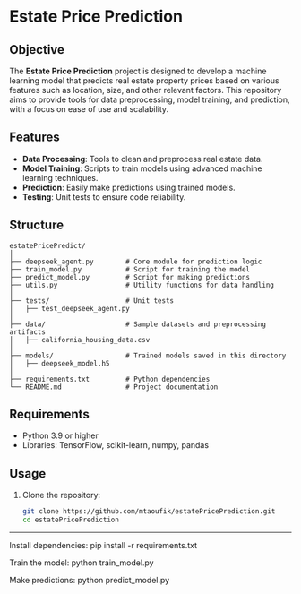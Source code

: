# Estate Price Prediction

## Objective
The **Estate Price Prediction** project is designed to develop a machine learning model that predicts real estate property prices based on various features such as location, size, and other relevant factors. This repository aims to provide tools for data preprocessing, model training, and prediction, with a focus on ease of use and scalability.

## Features
- **Data Processing**: Tools to clean and preprocess real estate data.
- **Model Training**: Scripts to train models using advanced machine learning techniques.
- **Prediction**: Easily make predictions using trained models.
- **Testing**: Unit tests to ensure code reliability.

## Structure
```
estatePricePredict/
│
├── deepseek_agent.py        # Core module for prediction logic
├── train_model.py           # Script for training the model
├── predict_model.py         # Script for making predictions
├── utils.py                 # Utility functions for data handling
│
├── tests/                   # Unit tests
│   ├── test_deepseek_agent.py
│
├── data/                    # Sample datasets and preprocessing artifacts
│   ├── california_housing_data.csv
│
├── models/                  # Trained models saved in this directory
│   ├── deepseek_model.h5
│
├── requirements.txt         # Python dependencies
└── README.md                # Project documentation
```

## Requirements
- Python 3.9 or higher
- Libraries: TensorFlow, scikit-learn, numpy, pandas

## Usage
1. Clone the repository:
   ```bash
   git clone https://github.com/mtaoufik/estatePricePrediction.git
   cd estatePricePrediction

--------------------------------------------------------------
Install dependencies:
pip install -r requirements.txt

Train the model:
python train_model.py

Make predictions:
python predict_model.py
